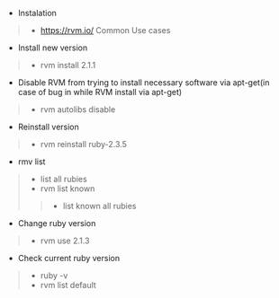 * Instalation 
> * https://rvm.io/
Common Use cases

* Install new version
> * rvm install 2.1.1

* Disable RVM from trying to install necessary software via apt-get(in case of bug in while RVM install via apt-get) 
> * rvm autolibs disable

* Reinstall version
> * rvm reinstall ruby-2.3.5

* rmv list
> * list all rubies
> * rvm list known 
> > * list known all rubies
* Change ruby version
> * rvm use  2.1.3

* Check current ruby version 
> * ruby -v
> * rvm list default 



